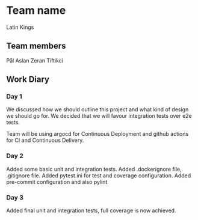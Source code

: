 # Team name
Latin Kings

## Team members
Pål Aslan
Zeran Tiftikci

## Work Diary

### Day 1

We discussed how we should outline this project and what kind of design we should go for.
We decided that we will favour integration tests over e2e tests.

Team will be using argocd for Continuous Deployment and github actions for CI and Continuous Delivery.

### Day 2

Added some basic unit and integration tests.
Added .dockerignore file, .gitignore file.
Added pytest.ini for test and coverage configuration.
Added pre-commit configuration and also pylint

### Day 3

Added final unit and integration tests, full coverage is now achieved.
